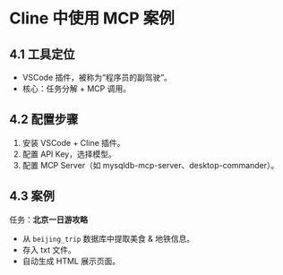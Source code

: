 # Cline 中使用 MCP 案例

## 4.1 工具定位
- VSCode 插件，被称为“程序员的副驾驶”。
- 核心：任务分解 + MCP 调用。

## 4.2 配置步骤
1. 安装 VSCode + Cline 插件。
2. 配置 API Key，选择模型。
3. 配置 MCP Server（如 mysqldb-mcp-server、desktop-commander）。

## 4.3 案例
任务：**北京一日游攻略**
- 从 `beijing_trip` 数据库中提取美食 & 地铁信息。
- 存入 txt 文件。
- 自动生成 HTML 展示页面。
